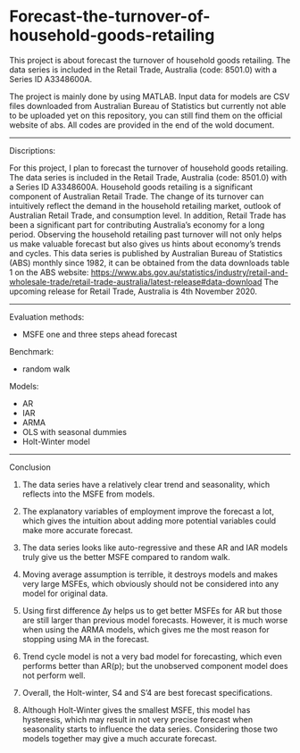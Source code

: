 # Forecast-the-turnover-of-household-goods-retailing


This project is about forecast the turnover of household goods retailing. The data series is included in the Retail Trade, Australia (code: 8501.0) with a Series ID A3348600A.

The project is mainly done by using MATLAB. Input data for models are CSV files downloaded from Australian Bureau of Statistics but currently not able to be uploaded yet on this repository, you can still find them on the official website of abs. All codes are provided in the end of the wold document.  


---------------

Discriptions:

For this project, I plan to forecast the turnover of household goods retailing. The data series is included in the Retail Trade, Australia (code: 8501.0) with a Series ID A3348600A.
Household goods retailing is a significant component of Australian Retail Trade. The change of its turnover can intuitively reflect the demand in the household retailing market, outlook of Australian Retail Trade, and consumption level. In addition, Retail Trade has been a significant part for contributing Australia’s economy for a long period. Observing the household retailing past turnover will not only helps us make valuable forecast but also gives us hints about economy’s trends and cycles. This data series is published by Australian Bureau of Statistics (ABS) monthly since 1982, it can be obtained from the data downloads table 1 on the ABS website:
https://www.abs.gov.au/statistics/industry/retail-and-wholesale-trade/retail-trade-australia/latest-release#data-download 
The upcoming release for Retail Trade, Australia is 4th November 2020.  

-------------------

Evaluation methods:
- MSFE one and three steps ahead forecast

Benchmark:
- random walk
 
Models:
- AR 
- IAR
- ARMA
- OLS with seasonal dummies
- Holt-Winter model

---------

Conclusion
1. The data series have a relatively clear trend and seasonality, which reflects into the MSFE from models.
  
2. The explanatory variables of employment improve the forecast a lot, which gives the intuition about adding more potential variables could make more accurate forecast.
  
3. The data series looks like auto-regressive and these AR and IAR models truly give us the better MSFE compared to random walk.   
  
4. Moving average assumption is terrible, it destroys models and makes very large MSFEs, which obviously should not be considered into any model for original data.
  
5. Using first difference ∆y helps us to get better MSFEs for AR but those are still larger than previous model forecasts. However, it is much worse when using the ARMA models, which gives me the most reason for stopping using MA in the forecast.
  
6. Trend cycle model is not a very bad model for forecasting, which even performs better than AR(p); but the unobserved component model does not perform well. 

7. Overall, the Holt-winter, S4 and S’4 are best forecast specifications.

8. Although Holt-Winter gives the smallest MSFE, this model has hysteresis, which may result in not very precise forecast when seasonality starts to influence the data series. Considering those two models together may give a much accurate forecast.   
